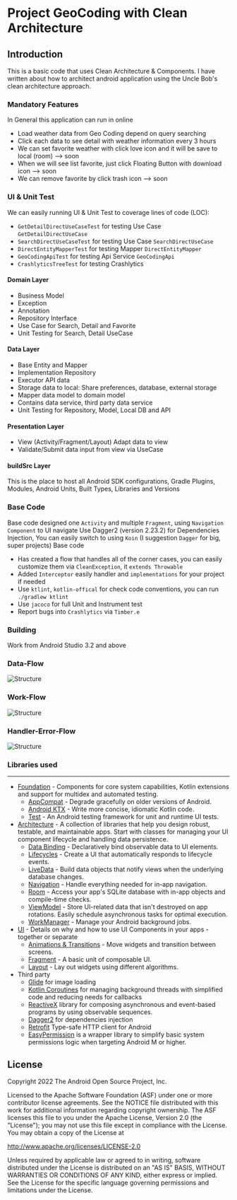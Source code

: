 Project GeoCoding with Clean Architecture
===========================================================

Introduction
-------------
This is a basic code that uses Clean Architecture & Components.
I have written about how to architect android application using the Uncle Bob's clean architecture approach.

### Mandatory Features
In General this application can run in online
- Load weather data from Geo Coding depend on query searching
- Click each data to see detail with weather information every 3 hours
- We can set favorite weather with click love icon and it will be save to local (room) --> soon
- When we will see list favorite, just click Floating Button with download icon --> soon
- We can remove favorite by click trash icon --> soon


### UI & Unit Test
We can easily running UI & Unit Test to coverage lines of code (LOC):
- `GetDetailDirectUseCaseTest` for testing Use Case `GetDetailDirectUseCase`
- `SearchDirectUseCaseTest` for testing Use Case `SearchDirectUseCase`
- `DirectEntityMapperTest` for testing Mapper `DirectEntityMapper`
- `GeoCodingApiTest` for testing Api Service `GeoCodingApi`
- `CrashlyticsTreeTest` for testing Crashlytics

#### Domain Layer
- Business Model
- Exception
- Annotation
- Repository Interface
- Use Case for Search, Detail and Favorite
- Unit Testing for Search, Detail UseCase

#### Data Layer
- Base Entity and Mapper
- Implementation Repository
- Executor API data
- Storage data to local: Share preferences, database, external storage
- Mapper data model to domain model
- Contains data service, third party data service
- Unit Testing for Repository, Model, Local DB and API

#### Presentation Layer
- View (Activity/Fragment/Layout) Adapt data to view
- Validate/Submit data input from view via UseCase

#### buildSrc Layer
This is the place to host all Android SDK configurations, Gradle Plugins, Modules, Android Units, Built Types, Libraries and Versions

### Base Code
Base code designed one `Activity` and multiple `Fragment`, using `Navigation Component` to UI navigate
Use Dagger2 (version 2.23.2) for Dependencies Injection, You can easily switch to using `Koin` (I suggestion `Dagger` for big, super projects)
Base code
- Has created a flow that handles all of the corner cases, you can easily customize them via `CleanException`, it `extends Throwable`
- Added `Interceptor` easily handler and `implementations` for your project if needed
- Use `ktlint`, `kotlin-offical` for check code conventions, you can run `./gradlew ktlint`
- Use `jacoco` for full Unit and Instrument test
- Report bugs into `Crashlytics` via `Timber.e`

### Building
Work from Android Studio 3.2 and above

### Data-Flow
![Structure](images/data-flow.png "Data flow")

### Work-Flow
![Structure](images/work-flow.png "Work flow")

### Handler-Error-Flow
![Structure](images/handler-error-flow.png "Handler error flow")

### Libraries used
--------------
* [Foundation][0] - Components for core system capabilities, Kotlin extensions and support for
  multidex and automated testing.
    * [AppCompat][1] - Degrade gracefully on older versions of Android.
    * [Android KTX][2] - Write more concise, idiomatic Kotlin code.
    * [Test][4] - An Android testing framework for unit and runtime UI tests.
* [Architecture][10] - A collection of libraries that help you design robust, testable, and
  maintainable apps. Start with classes for managing your UI component lifecycle and handling data
  persistence.
    * [Data Binding][11] - Declaratively bind observable data to UI elements.
    * [Lifecycles][12] - Create a UI that automatically responds to lifecycle events.
    * [LiveData][13] - Build data objects that notify views when the underlying database changes.
    * [Navigation][14] - Handle everything needed for in-app navigation.
    * [Room][16] - Access your app's SQLite database with in-app objects and compile-time checks.
    * [ViewModel][17] - Store UI-related data that isn't destroyed on app rotations. Easily schedule
      asynchronous tasks for optimal execution.
    * [WorkManager][18] - Manage your Android background jobs.
* [UI][30] - Details on why and how to use UI Components in your apps - together or separate
    * [Animations & Transitions][31] - Move widgets and transition between screens.
    * [Fragment][34] - A basic unit of composable UI.
    * [Layout][35] - Lay out widgets using different algorithms.
* Third party
    * [Glide][90] for image loading
    * [Kotlin Coroutines][91] for managing background threads with simplified code and reducing needs for callbacks
    * [ReactiveX][92] library for composing asynchronous and event-based programs by using observable sequences.
    * [Dagger2][93] for dependencies injection
    * [Retrofit][94] Type-safe HTTP client for Android
    * [EasyPermission][95]  is a wrapper library to simplify basic system permissions logic when targeting Android M or higher.


[0]: https://developer.android.com/jetpack/components
[1]: https://developer.android.com/topic/libraries/support-library/packages#v7-appcompat
[2]: https://developer.android.com/kotlin/ktx
[4]: https://developer.android.com/training/testing/
[10]: https://developer.android.com/jetpack/arch/
[11]: https://developer.android.com/topic/libraries/data-binding/
[12]: https://developer.android.com/topic/libraries/architecture/lifecycle
[13]: https://developer.android.com/topic/libraries/architecture/livedata
[14]: https://developer.android.com/topic/libraries/architecture/navigation/
[16]: https://developer.android.com/topic/libraries/architecture/room
[17]: https://developer.android.com/topic/libraries/architecture/viewmodel
[18]: https://developer.android.com/topic/libraries/architecture/workmanager
[30]: https://developer.android.com/guide/topics/ui
[31]: https://developer.android.com/training/animation/
[34]: https://developer.android.com/guide/components/fragments
[35]: https://developer.android.com/guide/topics/ui/declaring-layout
[90]: https://bumptech.github.io/glide/
[91]: https://kotlinlang.org/docs/reference/coroutines-overview.html
[92]: https://github.com/ReactiveX
[93]: https://github.com/google/dagger
[94]: https://github.com/square/retrofit
[95]: https://github.com/googlesamples/easypermissions

License
--------

Copyright 2022 The Android Open Source Project, Inc.

Licensed to the Apache Software Foundation (ASF) under one or more contributor
license agreements.  See the NOTICE file distributed with this work for
additional information regarding copyright ownership.  The ASF licenses this
file to you under the Apache License, Version 2.0 (the "License"); you may not
use this file except in compliance with the License.  You may obtain a copy of
the License at

http://www.apache.org/licenses/LICENSE-2.0

Unless required by applicable law or agreed to in writing, software
distributed under the License is distributed on an "AS IS" BASIS, WITHOUT
WARRANTIES OR CONDITIONS OF ANY KIND, either express or implied.  See the
License for the specific language governing permissions and limitations under
the License.
